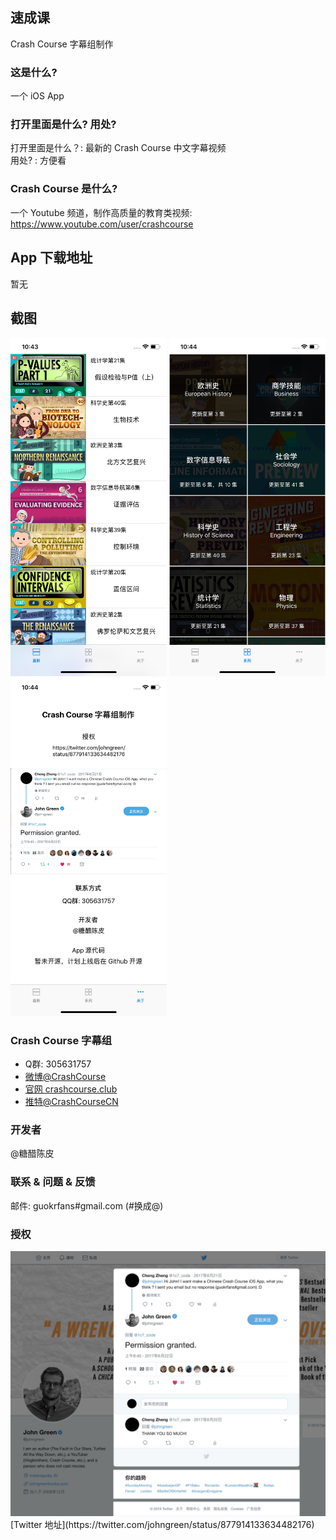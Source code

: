 ##  速成课
Crash Course 字幕组制作

### 这是什么?
一个 iOS App

### 打开里面是什么? 用处?  
打开里面是什么？: 最新的 Crash Course 中文字幕视频      
用处? : 方便看

### Crash Course 是什么?
一个 Youtube 频道，制作高质量的教育类视频:   
https://www.youtube.com/user/crashcourse

## App 下载地址
暂无

## 截图
<p align="left">
<img src="/Screenshot/newest.jpg" width="250" />
<img src="/Screenshot/serie.jpg" width="250" /> 
<img src="/Screenshot/about.jpg" width="250" />
</p>

### Crash Course 字幕组
* Q群: 305631757     
* [微博@CrashCourse](https://www.weibo.com/u/5237129097)
* [官网 crashcourse.club](https://crashcourse.club)
* [推特@CrashCourseCN](https://twitter.com/CrashCourseCN)

### 开发者
@糖醋陈皮

### 联系 & 问题 & 反馈
邮件: guokrfans#gmail.com (#换成@)

### 授权
<img src="/Screenshot/twitter-permission.jpg" width="750" />   
[Twitter 地址](https://twitter.com/johngreen/status/877914133634482176)
